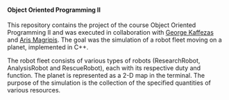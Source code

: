 #### Object Oriented Programming II

This repository contains the project of the course Object Oriented Programming II and was executed in collaboration with [George Kaffezas](https://github.com/gkffzs) and [Aris Magripis](https://github.com/aris-mag). The goal was the simulation of a robot fleet moving on a planet, implemented in C++.

The robot fleet consists of various types of robots (ResearchRobot, AnalysisRobot and RescueRobot), each with its respective duty and function. The planet is represented as a 2-D map in the terminal. The purpose of the simulation is the collection of the specified quantities of various resources.